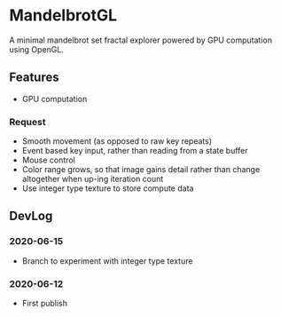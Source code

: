 # MandelbrotGL

A minimal mandelbrot set fractal explorer powered by GPU computation using OpenGL.

## Features

- GPU computation

### Request

- Smooth movement (as opposed to raw key repeats)
- Event based key input, rather than reading from a state buffer
- Mouse control
- Color range grows, so that image gains detail rather than change altogether when up-ing iteration count
- Use integer type texture to store compute data

## DevLog

### 2020-06-15

- Branch to experiment with integer type texture

### 2020-06-12

- First publish